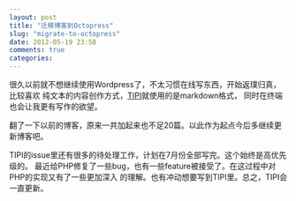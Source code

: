 ```yaml
---
layout: post
title: "迁移博客到Octopress"
slug: "migrate-to-octopress"
date: 2012-05-19 23:50
comments: true
categories:
---
```


很久以前就不想继续使用Wordpress了，不太习惯在线写东西，开始返璞归真，比较喜欢
纯文本的内容创作方式，[TIPI](http://www.php-internal.com)就使用的是markdown格式，
同时在终端也会让我更有写作的欲望。

翻了一下以前的博客，原来一共加起来也不足20篇。以此作为起点今后多继续更新博客吧。

TIPI的issue里还有很多的待处理工作，计划在7月份全部写完。这个始终是高优先级的。
最近给PHP修复了一些bug，也有一些feature被接受了。在这过程中对PHP的实现又有了一些更加深入
的理解。也有冲动想要写到TIPI里。总之，TIPI会一直更新。

